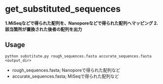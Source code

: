 # get_substituted_sequences
**1.MiSeqなどで得られた配列を、Nanoporeなどで得られた配列へマッピング
2.該当箇所が置換された後者の配列を出力**

## Usage
```
python substitute.py rough_sequences.fasta accurate_sequences.fasta <output_dir>
```
- rough_sequences.fasta; Nanoporeで得られた配列など
- accurate_sequences.fasta; MiSeqで得られた配列など
